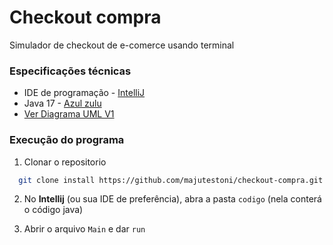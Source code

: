 
# Checkout compra

Simulador de checkout de e-comerce usando terminal

### Especificações técnicas
 * IDE de programação - [IntelliJ](https://www.jetbrains.com/idea/download/?section=windows) 
 * Java 17 - [Azul zulu](https://www.azul.com/downloads/?package=jdk#zulu)
* [Ver Diagrama UML V1](uml_v1.png)


### Execução do programa
1. Clonar o repositorio 
```bash
  git clone install https://github.com/majutestoni/checkout-compra.git 
```

2. No **Intellij** (ou sua IDE de preferência), abra a pasta `codigo` (nela conterá o código java)

3. Abrir o arquivo `Main` e dar `run`



